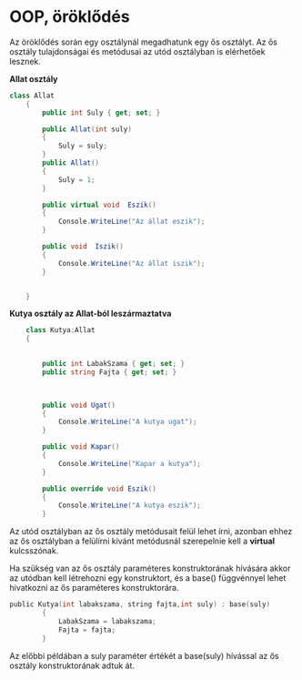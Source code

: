 ﻿# OOP, öröklődés

Az öröklődés során egy osztálynál megadhatunk egy ős osztályt. Az ős osztály tulajdonságai és metódusai az utód osztályban is elérhetőek lesznek.

**Allat osztály**
```C#
class Allat
    {
        public int Suly { get; set; }

        public Allat(int suly)
        {
            Suly = suly;
        }
        public Allat()
        {
            Suly = 1;
        }

        public virtual void  Eszik()
        {
            Console.WriteLine("Az állat eszik");
        }

        public void  Iszik()
        {
            Console.WriteLine("Az állat iszik");
        }


    }
```

**Kutya osztály az Allat-ból leszármaztatva**
```C#
    class Kutya:Allat
    {
        

        public int LabakSzama { get; set; }
        public string Fajta { get; set; }

        

        public void Ugat()
        {
            Console.WriteLine("A kutya ugat");
        }

        public void Kapar()
        {
            Console.WriteLine("Kapar a kutya");
        }

        public override void Eszik()
        {
            Console.WriteLine("A kutya eszik");
        }
```
Az utód osztályban az ős osztály metódusait felül lehet írni, azonban ehhez az ős osztályban a felülírni kívánt metódusnál szerepelnie kell a **virtual** kulcsszónak.

Ha szükség van az ős osztály paraméteres konstruktorának hívására akkor az utódban kell létrehozni egy konstruktort, és a base() függvénnyel lehet hivatkozni az ős paraméteres konstruktorára.
```C
public Kutya(int labakszama, string fajta,int suly) : base(suly)
        {
            LabakSzama = labakszama;
            Fajta = fajta;
        }
```

Az előbbi példában a suly paraméter értékét a base(suly) hívással az ős osztály konstruktorának adtuk át.